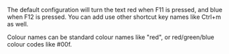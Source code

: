 The default configuration will turn the text red when F11 is pressed, and blue
when F12 is pressed. You can add use other shortcut key names like Ctrl+m as
well.

Colour names can be standard colour names like "red", or red/green/blue colour codes like #00f.


